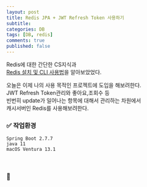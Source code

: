 ```yaml
---
layout: post
title: Redis JPA + JWT Refresh Token 사용하기
subtitle: 
categories: DB
tags: [DB, redis]
comments: true
published: false
---
```


Redis에 대한 간단한 CS지식과   
[Redis 설치 및 CLI 사용법]을 알아보았었다.   

오늘은 이제 나의 사용 목적인 프로젝트에 도입을 해보려한다.   
JWT Refresh Token관리와 좋아요,조회수 등   
빈번히 update가 일어나는 항목에 대해서 관리하는 차원에서   
캐시서버인 Redis를 사용해보려한다.   


### ✅ 작업환경

```text
Spring Boot 2.7.7
java 11 
macOS Ventura 13.1
```


<br/>

### 📌  










[Redis 설치 및 CLI 사용법]: https://mycatlikeschuru.github.io/db/2023/01/08/db-redissetting.html
[Redis Hash Type CLI 예제]: https://devlog-wjdrbs96.tistory.com/375
[Redis Hash Type Java 예제]: https://co-de.tistory.com/14
[Redis Jpa 사용 레퍼런스]: https://hudi.blog/refresh-token-in-spring-boot-with-redis/